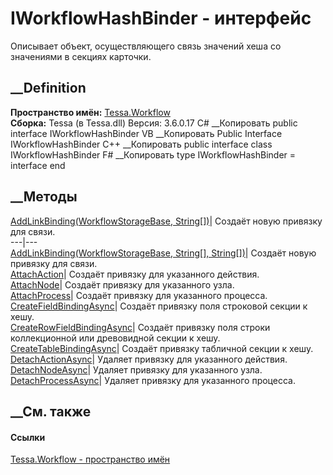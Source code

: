 # IWorkflowHashBinder - интерфейс
Описывает объект, осуществляющего связь значений хеша со значениями в секциях
карточки.
## __Definition
 **Пространство имён:** [Tessa.Workflow](N_Tessa_Workflow.htm)  
 **Сборка:** Tessa (в Tessa.dll) Версия: 3.6.0.17
C# __Копировать
     public interface IWorkflowHashBinder
VB __Копировать
     Public Interface IWorkflowHashBinder
C++ __Копировать
     public interface class IWorkflowHashBinder
F# __Копировать
     type IWorkflowHashBinder = interface end
##  __Методы
[AddLinkBinding(WorkflowStorageBase,
String[])](M_Tessa_Workflow_IWorkflowHashBinder_AddLinkBinding.htm)|  Создаёт
новую привязку для связи.  
---|---  
[AddLinkBinding(WorkflowStorageBase, String[],
String[])](M_Tessa_Workflow_IWorkflowHashBinder_AddLinkBinding_1.htm)|
Создаёт новую привязку для связи.  
[AttachAction](M_Tessa_Workflow_IWorkflowHashBinder_AttachAction.htm)|
Создаёт привязку для указанного действия.  
[AttachNode](M_Tessa_Workflow_IWorkflowHashBinder_AttachNode.htm)|  Создаёт
привязку для указанного узла.  
[AttachProcess](M_Tessa_Workflow_IWorkflowHashBinder_AttachProcess.htm)|
Создаёт привязку для указанного процесса.  
[CreateFieldBindingAsync](M_Tessa_Workflow_IWorkflowHashBinder_CreateFieldBindingAsync.htm)|
Создаёт привязку поля строковой секции к хешу.  
[CreateRowFieldBindingAsync](M_Tessa_Workflow_IWorkflowHashBinder_CreateRowFieldBindingAsync.htm)|
Создаёт привязку поля строки коллекционной или древовидной секции к хешу.  
[CreateTableBindingAsync](M_Tessa_Workflow_IWorkflowHashBinder_CreateTableBindingAsync.htm)|
Создаёт привязку табличной секции к хешу.  
[DetachActionAsync](M_Tessa_Workflow_IWorkflowHashBinder_DetachActionAsync.htm)|
Удаляет привязку для указанного действия.  
[DetachNodeAsync](M_Tessa_Workflow_IWorkflowHashBinder_DetachNodeAsync.htm)|
Удаляет привязку для указанного узла.  
[DetachProcessAsync](M_Tessa_Workflow_IWorkflowHashBinder_DetachProcessAsync.htm)|
Удаляет привязку для указанного процесса.  
## __См. также
#### Ссылки
[Tessa.Workflow - пространство имён](N_Tessa_Workflow.htm)

